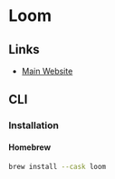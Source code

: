 # Loom

## Links

- [Main Website](https://loom.com)

## CLI

### Installation

#### Homebrew

```sh
brew install --cask loom
```
